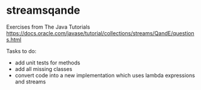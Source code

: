 # streamsqande
Exercises from The Java Tutorials https://docs.oracle.com/javase/tutorial/collections/streams/QandE/questions.html

Tasks to do:
* add unit tests for methods
* add all missing classes
* convert code into a new implementation which uses lambda expressions and streams
